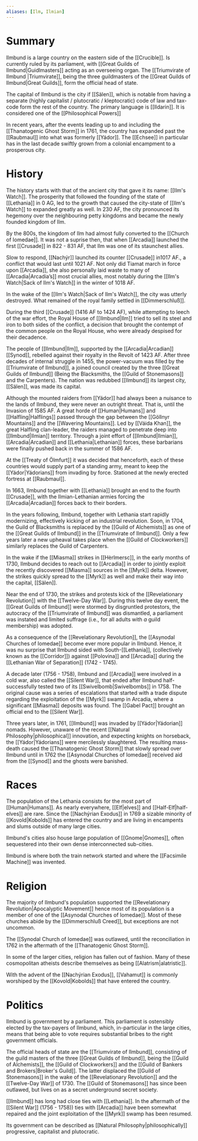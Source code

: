 ```yaml
---
aliases: [Ilm, Ilmian]
---
```

# Summary
Ilmbund is a large country on the eastern side of the [[Crucible]]. Is currently ruled by its parliament, with [[Great Guilds of Ilmbund|Guidlmasters]] acting as an overseeing organ. The [[Triumvirate of Ilmbund |Triumvirate]], being the three guildmasters of the [[Great Guilds of Ilmbund|Great Guilds]], form the official head of state.

The capital of Ilmbund is the city if [[Sälen]], which is notable from having a separate (highly capitalist / plutocratic / kleptocratic) code of law and tax-code form the rest of the country. The primary language is [[Ildarin]]. It is considered one of the [[Philosophical Powers]]

In recent years, after the events leading up to and including the [[Thanatogenic Ghost Storm]] in 1761, the country has expanded past the [[Raubmaul]] into what was formerly [[Yádor]]. The  [[Echsee]] in particular has in the last decade swiftly grown from a colonial encampment to a prosperous city.

# History
The history starts with that of the ancient city that gave it its name: [[Ilm's Watch]]. The prosperity that followed the founding of the state of [[Lethania]] in 0 AG, led to the growth that caused the city-state of [[Ilm's Watch]] to expanded greatly as well. In 230 AF, the city pronounced its hegemony over the neighbouring petty kingdoms and became the newly founded kingdom of Ilm.

By the 800s, the kingdom of Ilm had almost fully converted to the [[Church of Iomedae]]. It was not a suprise then, that when [[Arcadia]] launched the first [[Crusade]] in 822 - 831 AF, that Ilm was one of its staunchest allies. 

Slow to respond, [[Nachýr]] launched its counter [[Crusade]] in1017 AF., a conflict that would last until 1021 AF. Not only did Tiamat march in force upon [[Arcadia]], she also personally laid waste to many of [[Arcadia|Arcadia’s]] most crucial allies, most notably during the [[Ilm's Watch|Sack of Ilm's Watch]] in the winter of 1018 AF.

In the wake of the [[Ilm's Watch|Sack of Ilm's Watch]], the city was utterly destroyed. What remained of the royal family settled in [[Dimmerschluß]].

During the third [[Crusade]] (1416 AF to 1424 AF), while attempting to leech of the war effort, the Royal House of [[Ilmbund|Ilm]] tried to sell its steel and iron to both sides of the conflict, a decision that brought the contempt of the common people on the Royal House, who were already despised for their decadence. 

The people of [[Ilmbund|Ilm]], supported by the [[Arcadia|Arcadian]] [[Synod]], rebelled against their royalty in the Revolt of 1423 AF. After three decades of internal struggle in 1455, the power-vacuum was filled by the [[Triumvirate of Ilmbund]], a joined council created by the three [[Great Guilds of Ilmbund]] (Being the Blacksmiths, the [[Guild of Stonemasons]] and the Carpenters). The nation was redubbed [[Ilmbund]] its largest city, [[Sälen]], was made its capital.

Although the mounted raiders from [[Yádor]] had always been a nuisance to the lands of Ilmbund, they were never an outright threat. That is, until the Invasion of 1585 AF. A great horde of [[Human|Humans]] and [[Halfling|Halflings]] passed through the gap between the [[Göllnyr Mountains]] and the [[Wavering Mountains]]. Led by [[Váida Khan]], the great Halfling clan-leader, the raiders managed to penetrate deep into [[Ilmbund|Ilmian]] territory. Through a joint effort of [[Ilmbund|Ilmian]], [[Arcadia|Arcadian]] and [[Lethania|Lethanian]] forces, these barbarians were finally pushed back in the summer of 1586 AF.

At the [[Treaty of Ölmfurt]] it was decided that henceforth, each of these countries would supply part of a standing army, meant to keep the [[Yádor|Yádorians]] from invading by force. Stationed at the newly erected fortress at [[Raubmaul]].

In 1663, Ilmbund together with [[Lethania]] brought an end to the fourth [[Crusade]], with the Ilmian-Lethanian armies forcing the [[Arcadia|Arcadian]] forces back to their borders.

In the years following, Ilmbund, together with Lethania start rapidly modernizing, effectively kicking of an industrial revolution. Soon, in 1704, the Guild of Blacksmiths is replaced by the [[Guild of Alchemists]] as one of the [[Great Guilds of Ilmbund]] in the [[Triumvirate of Ilmbund]]. Only a few years later a new upheaval takes place when the [[Guild of Clockworkers]] similarly replaces the Guild of Carpenters.

In the wake if the [[Miasma]] strikes in [[Hèrlmersc]], in the early months of 1730, Ilmbund decides to reach out to [[Arcadia]] in order to jointly exploit the recently discovered [[Miasma]] sources in the [[Myrk]] delta. However, the strikes quickly spread to the [[Myrk]] as well and make their way into the capital, [[Sälen]].

Near the end of 1730, the strikes and protests kick of the [[Revelationary Revolution]] with the [[Twelve-Day War]]. During this twelve day event, the [[Great Guilds of Ilmbund]] were stormed by disgruntled protestors, the autocracy of the [[Triumvirate of Ilmbund]] was dismantled, a parliament was instated and limited suffrage (i.e., for all adults with *a* guild membership) was adopted.

As a consequence of the [[Revelationary Revolution]], the [[Asynodal Churches of Iomedae]] become ever more popular in Ilmbund. Hence, it was nu surprise that Ilmbund sided with South-[[Lethania]], (collectively known as the [[Corridor]]) against [[Polovina]] and [[Arcadia]] during the [[Lethanian War of Separation]] (1742 - 1745).

A decade later (1756 - 1758), Ilmbund and [[Arcadia]] were involved in a cold war, also called the [[Silent War]], that ended after Ilmbund half-successfully tested two of its [[Swivelbomb|Swivelbombs]] in 1758. The original cause was a series of escalations that started with a trade dispute regarding the exploitation of the [[Myrk]] swamp in Arcadia, where a significant [[Miasma]] deposits was found. The [[Gabel Pact]] brought an official end to the [[Silent War]].

Three years later, in 1761, [[Ilmbund]] was invaded by [[Yádor|Yádorian]] nomads. However, unaware of the recent [[Natural Philosophy|philosophical]] innovation, and expecting knights on horseback, the [[Yádor|Yádorians]] were mercilessly slaughtered. The resulting mass-death caused the [[Thanatogenic Ghost Storm]] that slowly spread over Ilmbund until in 1762 the [[Asynodal Churches of Iomedae]] received aid from the [[Synod]] and the ghosts were banished.

# Races
The population of the Lethania consists for the most part of [[Human|Humans]]. As nearly everywhere, [[Elf|elves]] and [[Half-Elf|half-elves]] are rare.  Since the [[Nachýrian Exodus]] in 1769 a sizable minority of [[Kovold|Kobolds]] has entered the country and are living in encampents and slums outside of many large cities. 

Ilmbund's cities also house large population of [[Gnome|Gnomes]], often sequestered into their own dense interconnected sub-cities.

Ilmbund is where both the train network started and where the [[Facsimile Machine]] was invented.


# Religion
The majority of Ilmbund's population supported the [[Revelationary Revolution|Apocalyptic Movement]] hence most of its population is a member of one of the [[Asynodal Churches of Iomedae]]. Most of these churches abide by the [[Dimmerschluß Creed]], but exceptions are not uncommon.

The [[Synodal Church of Iomedae]] was outlawed, until the reconciliation in 1762 in the aftermath of the [[Thanatogenic Ghost Storm]].

In some of the larger cities, religion has fallen out of fashion. Many of these cosmopolitan atheists describe themselves as being [[Alatrism|alatristic]].

With the advent of the [[Nachýrian Exodus]], [[Vahamut]] is commonly worshiped by the [[Kovold|Kobolds]] that have entered the country.


# Politics

Ilmbund is government by a parliament. This parliament is ostensibly elected by the tax-payers of Ilmbund, which, in-particular in the large cities, means that being able to vote requires substantial bribes to the right government officials. 

The official heads of state are the [[Triumvirate of Ilmbund]], consisting of the guild masters of the three [[Great Guilds of Ilmbund]], being the [[Guild of Alchemists]], the [[Guild of Clockworkers]] and the [[Guild of Bankers and Brokers|Broker's Guild]]. The latter displaced the [[Guild of Stonemasons]] in the wake of the [[Revelationary Revolution]] and the [[Twelve-Day War]] of 1730. The [[Guild of Stonemasons]] has since been outlawed, but lives on as a secret underground secret society.

[[Ilmbund]] has long had close ties with [[Lethania]]. In the aftermath of the [[Silent War]] (1756 - 1758)) ties with [[Arcadia]] have been somewhat repaired and the joint exploitation of the [[Myrk]] swamp has been resumed.

Its government can be described as [[Natural Philosophy|philosophically]] progressive, capitalist and plutocratic.